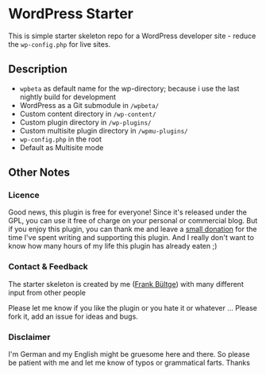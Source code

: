 # WordPress Starter
This is simple starter skeleton repo for a WordPress developer site - reduce the `wp-config.php` for live sites.

## Description
* `wpbeta` as default name for the wp-directory; because i use the last nightly build for development
* WordPress as a Git submodule in `/wpbeta/`
* Custom content directory in `/wp-content/`
* Custom plugin directory in `/wp-plugins/`
* Custom multisite plugin directory in `/wpmu-plugins/`
* `wp-config.php` in the root
* Default as Multisite mode

## Other Notes
### Licence
Good news, this plugin is free for everyone! Since it's released under the GPL, you can use it free of charge on your personal or commercial blog. But if you enjoy this plugin, you can thank me and leave a [small donation](http://bueltge.de/wunschliste/ "Wishliste and Donate") for the time I've spent writing and supporting this plugin. And I really don't want to know how many hours of my life this plugin has already eaten ;)

### Contact & Feedback
The starter skeleton is created by me ([Frank Bültge](http://bueltge.de)) with many different input from other people

Please let me know if you like the plugin or you hate it or whatever ... Please fork it, add an issue for ideas and bugs.

### Disclaimer
I'm German and my English might be gruesome here and there. So please be patient with me and let me know of typos or grammatical farts. Thanks
